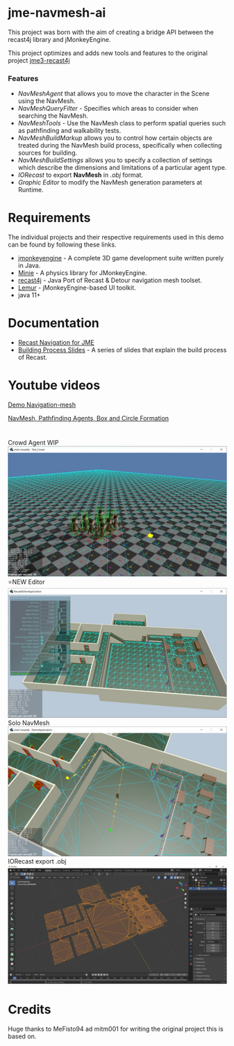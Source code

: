 # jme-navmesh-ai
This project was born with the aim of creating a bridge API between the recast4j library and jMonkeyEngine.

This project optimizes and adds new tools and features to the original project [jme3-recast4j](https://github.com/MeFisto94/jme3-recast4j-demo/wiki)

### Features
- _NavMeshAgent_ that allows you to move the character in the Scene using the NavMesh.
- _NavMeshQueryFilter_ - Specifies which areas to consider when searching the NavMesh.
- _NavMeshTools_ - Use the NavMesh class to perform spatial queries such as pathfinding and walkability tests.
- _NavMeshBuildMarkup_ allows you to control how certain objects are treated during the NavMesh build process, specifically when collecting sources for building.
- _NavMeshBuildSettings_ allows you to specify a collection of settings which describe the dimensions and limitations of a particular agent type.
- _IORecast_ to export **NavMesh** in _.obj_ format.
- _Graphic Editor_ to modify the NavMesh generation parameters at Runtime.

# Requirements
The individual projects and their respective requirements used in this demo can be found by following these links.

- [jmonkeyengine](https://github.com/jMonkeyEngine/jmonkeyengine) - A complete 3D game development suite written purely in Java.
- [Minie](https://github.com/stephengold/Minie) - A physics library for JMonkeyEngine.
- [recast4j](https://github.com/ppiastucki/recast4j) - Java Port of Recast & Detour navigation mesh toolset.
- [Lemur](https://github.com/jMonkeyEngine-Contributions/Lemur) - jMonkeyEngine-based UI toolkit.
- java 11+

# Documentation
- [Recast Navigation for JME](https://wiki.jmonkeyengine.org/docs/3.4/contributions/ai/recast.html)
- [Building Process Slides](https://github.com/capdevon/jme3-recast4j-test-1/blob/main/docs/MikkoMononen_RecastSlides.pdf) - A series of slides that explain the build process of Recast.

# Youtube videos
[Demo Navigation-mesh](https://www.youtube.com/watch?v=XVWxy30IH7Q)

[NavMesh, Pathfinding Agents, Box and Circle Formation](https://www.youtube.com/watch?v=8J28kepYdsU)

# 
Crowd Agent WIP
![Screenshot](images/crowd-agent-2.jpg)
⭐NEW Editor
![Screenshot](images/editor-2.jpg)
Solo NavMesh
![Screenshot](images/buildSoloModified-2.jpg)
IORecast export .obj
![Screenshot](images/navmesh-obj-export.jpg)

# Credits
Huge thanks to MeFisto94 ad mitm001 for writing the original project this is based on.
